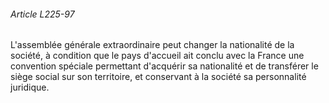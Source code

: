 ###### Article L225-97

L'assemblée générale extraordinaire peut changer la nationalité de la société, à condition que le pays d'accueil ait conclu avec la France une convention spéciale permettant d'acquérir sa nationalité et de transférer le siège social sur son territoire, et conservant à la société sa personnalité juridique.

